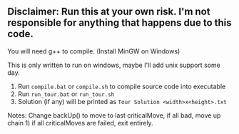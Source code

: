## **Disclaimer:** Run this at your own risk. I'm not responsible for anything that happens due to this code.

You will need g++ to compile. (Install MinGW on Windows)

This is only written to run on windows, maybe I'll add unix support some day.

1. Run ```compile.bat``` or ```compile.sh``` to compile source code into executable
2. Run ```run_tour.bat``` or ```run_tour.sh```
3. Solution (if any) will be printed as `Tour Solution <width>x<height>.txt`

Notes: Change backUp() to move to last criticalMove, if all bad, move up chain 1) if all criticalMoves are failed, exit entirely.
